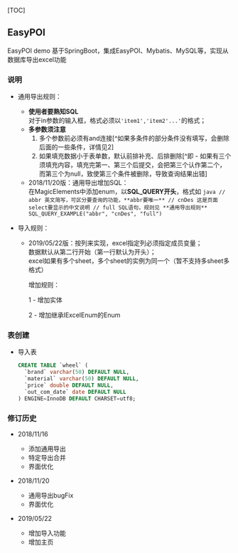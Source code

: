 [TOC]

## EasyPOI 

EasyPOI demo
基于SpringBoot，集成EasyPOI、Mybatis、MySQL等，实现从数据库导出excel功能

### 说明

- 通用导出规则：<br/>

  - **使用者要熟知SQL**<br/>
    对于in参数的输入框，格式必须以`'item1','item2'...'`的格式；<br/>
  - **多参数须注意**<br>
    1. 多个参数前必须有and连接[^如果多条件的部分条件没有填写，会删除后面的一些条件，详情见2]
    2. 如果填充数据小于表单数，默认前排补充、后排删除[^即 - 如果有三个须填充内容，填充完第一、第三个后提交，会把第三个认作第二个，而第三个为null，致使第三个条件被删除，导致查询结果出错]
  - 2018/11/20版：通用导出增加SQL：<br/>
    在MagicElements中添加enum，以**SQL_QUERY开头**，格式如
    ​    ```java
    // abbr 英文简写，可区分要查询的功能，**abbr要唯一**
    // cnDes 这是页面select要显示的中文说明
    // full SQL语句，规则见 **通用导出规则**
    SQL_QUERY_EXAMPLE("abbr", "cnDes", "full")
    ​    ```

- 导入规则：

  - 2019/05/22版：按列来实现，excel指定列必须指定成员变量；<br/>数据默认从第二行开始（第一行默认为开头）；<br/>excel如果有多个sheet，多个sheet的实例为同一个（暂不支持多sheet多格式）<br/>

    增加规则：<br/>

    1 - 增加实体 <br/>

    2 - 增加继承IExcelEnum的Enum 

### 表创建
- 导入表
    ```sql
    CREATE TABLE `wheel` (
      `brand` varchar(50) DEFAULT NULL,
      `material` varchar(50) DEFAULT NULL,
      `price` double DEFAULT NULL,
      `out_com_date` date DEFAULT NULL
    ) ENGINE=InnoDB DEFAULT CHARSET=utf8;
    ```

### 修订历史

- 2018/11/16

  - 添加通用导出
  - 特定导出合并
  - 界面优化

- 2018/11/20

  - 通用导出bugFix
  - 界面优化 

- 2019/05/22

  - 增加导入功能
  - 增加主页

  